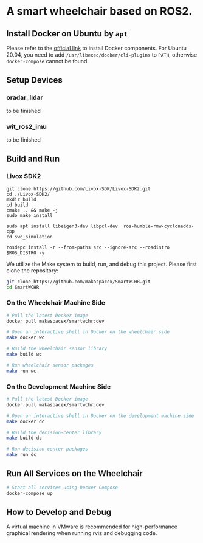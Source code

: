 
# A smart wheelchair based on ROS2.

## Install Docker on Ubuntu by `apt`

Please refer to the [official link](https://docs.docker.com/engine/install/ubuntu/#install-using-the-repository) to install Docker components.
For Ubuntu 20.04, you need to add `/usr/libexec/docker/cli-plugins` to `PATH`, otherwise `docker-compose` cannot be found.

## Setup Devices

### oradar_lidar

to be finished

### wit_ros2_imu
to be finished

## Build and Run
###  Livox SDK2
```
git clone https://github.com/Livox-SDK/Livox-SDK2.git
cd ./Livox-SDK2/
mkdir build
cd build
cmake .. && make -j
sudo make install
```

```
sudo apt install libeigen3-dev libpcl-dev  ros-humble-rmw-cyclonedds-cpp
cd swc_simulation

rosdepc install -r --from-paths src --ignore-src --rosdistro $ROS_DISTRO -y
```

We utilize the Make system to build, run, and debug this project. Please first clone the repository:
```bash
git clone https://github.com/makaspacex/SmartWCHR.git
cd SmartWCHR
```

### On the Wheelchair Machine Side

```bash
# Pull the latest Docker image
docker pull makaspacex/smartwchr:dev

# Open an interactive shell in Docker on the wheelchair side
make docker wc

# Build the wheelchair sensor library
make build wc

# Run wheelchair sensor packages
make run wc
```

### On the Development Machine Side

```bash
# Pull the latest Docker image
docker pull makaspacex/smartwchr:dev

# Open an interactive shell in Docker on the development machine side
make docker dc

# Build the decision-center library
make build dc

# Run decision-center packages
make run dc
```

## Run All Services on the Wheelchair

```bash
# Start all services using Docker Compose
docker-compose up
```

## How to Develop and Debug
A virtual machine in VMware is recommended for high-performance graphical rendering when running rviz and debugging code.
